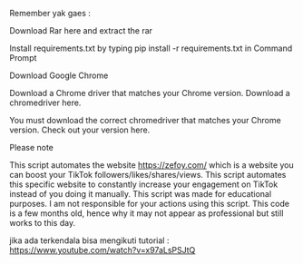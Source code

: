 Remember yak gaes :

Download Rar here and extract the rar

Install requirements.txt by typing pip install -r requirements.txt in Command Prompt

Download Google Chrome

Download a Chrome driver that matches your Chrome version. Download a chromedriver here.

You must download the correct chromedriver that matches your Chrome version. Check out your version here.


Please note

This script automates the website https://zefoy.com/ which is a website you can boost your TikTok followers/likes/shares/views. This script automates this specific website to constantly increase your engagement on TikTok instead of you doing it manually. This script was made for educational purposes. I am not responsible for your actions using this script. This code is a few months old, hence why it may not appear as professional but still works to this day.

jika ada terkendala bisa mengikuti tutorial : https://www.youtube.com/watch?v=x97aLsPSJtQ
